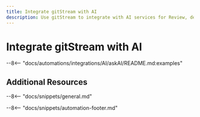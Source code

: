 ```yaml
---
title: Integrate gitStream with AI
description: Use gitStream to integrate with AI services for Review, describe and add tests.
---
```

# Integrate gitStream with AI

--8<-- "docs/automations/integrations/AI/askAI/README.md:examples"

## Additional Resources

--8<-- "docs/snippets/general.md"

--8<-- "docs/snippets/automation-footer.md"